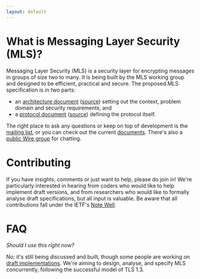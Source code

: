 ```yaml
---
layout: default
---
```


# What is Messaging Layer Security (MLS)?

Messaging Layer Security (MLS) is a security layer for encrypting messages in groups of size two to
many. It is being built by the MLS working group and designed to be efficient,
practical and secure. The proposed MLS specification is in two parts:

  - an [architecture document](https://architecture.messaginglayersecurity.rocks) ([source](https://github.com/mlswg/mls-architecture/blob/master/draft-ietf-mls-architecture.md))
    setting out the context, problem domain and security requirements, and
  - a [protocol document](https://protocol.messaginglayersecurity.rocks) ([source](https://github.com/mlswg/mls-protocol/blob/master/draft-ietf-mls-protocol.md)) defining the
    protocol itself.

The right place to ask any questions or keep on top of development is
the [mailing list](https://mailarchive.ietf.org/arch/browse/mls/), or
you can check out the current
[documents](https://datatracker.ietf.org/wg/mls/documents/). There's
also a [public Wire
group](https://app.wire.com/join/?key=qmrRRfaklMRm8UsYSqpA&code=KD8O6_Pvkli3pmzXbWtr)
for chatting.

# Contributing

If you have insights, comments or just want to help, please do join in!  We're
particularly interested in hearing from coders who would like to help implement
draft versions, and from researchers who would like to formally analyse draft
specifications, but all input is valuable. Be aware that all contributions fall
under the IETF's [Note Well](https://www.ietf.org/about/note-well/).

# FAQ

_Should I use this right now?_

No: it's still being discussed and built, though some people are working on
[draft implementations](https://github.com/mlswg/mls-implementations). We're aiming to
design, analyse, and specify MLS concurrently, following the successful model
of TLS 1.3.
